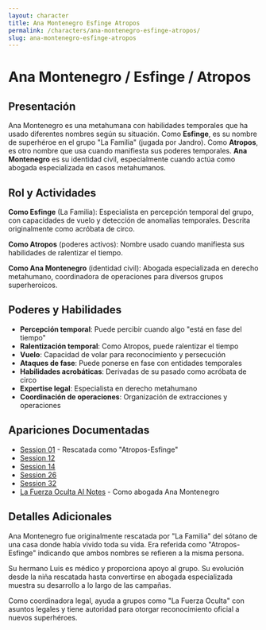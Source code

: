 ```yaml
---
layout: character
title: Ana Montenegro Esfinge Atropos
permalink: /characters/ana-montenegro-esfinge-atropos/
slug: ana-montenegro-esfinge-atropos
---
```


# Ana Montenegro / Esfinge / Atropos

## Presentación
Ana Montenegro es una metahumana con habilidades temporales que ha usado diferentes nombres según su situación. Como **Esfinge**, es su nombre de superhéroe en el grupo "La Familia" (jugada por Jandro). Como **Atropos**, es otro nombre que usa cuando manifiesta sus poderes temporales. **Ana Montenegro** es su identidad civil, especialmente cuando actúa como abogada especializada en casos metahumanos.

## Rol y Actividades
**Como Esfinge** (La Familia): Especialista en percepción temporal del grupo, con capacidades de vuelo y detección de anomalías temporales. Descrita originalmente como acróbata de circo.

**Como Atropos** (poderes activos): Nombre usado cuando manifiesta sus habilidades de ralentizar el tiempo.

**Como Ana Montenegro** (identidad civil): Abogada especializada en derecho metahumano, coordinadora de operaciones para diversos grupos superheroicos.

## Poderes y Habilidades
- **Percepción temporal**: Puede percibir cuando algo "está en fase del tiempo"
- **Ralentización temporal**: Como Atropos, puede ralentizar el tiempo
- **Vuelo**: Capacidad de volar para reconocimiento y persecución
- **Ataques de fase**: Puede ponerse en fase con entidades temporales
- **Habilidades acrobáticas**: Derivadas de su pasado como acróbata de circo
- **Expertise legal**: Especialista en derecho metahumano
- **Coordinación de operaciones**: Organización de extracciones y operaciones

## Apariciones Documentadas
- [Session 01](../../campaigns/la-familia/session-01.md) - Rescatada como "Atropos-Esfinge"
- [Session 12](../../campaigns/la-familia/session-12.md)
- [Session 14](../../campaigns/la-familia/session-14.md)
- [Session 26](../../campaigns/la-familia/session-26.md)
- [Session 32](../../campaigns/la-familia/session-32.md)
- [La Fuerza Oculta AI Notes](../../campaigns/la-fuerza-oculta/ai-notes/) - Como abogada Ana Montenegro

## Detalles Adicionales
Ana Montenegro fue originalmente rescatada por "La Familia" del sótano de una casa donde había vivido toda su vida. Era referida como "Atropos-Esfinge" indicando que ambos nombres se refieren a la misma persona.

Su hermano Luis es médico y proporciona apoyo al grupo. Su evolución desde la niña rescatada hasta convertirse en abogada especializada muestra su desarrollo a lo largo de las campañas.

Como coordinadora legal, ayuda a grupos como "La Fuerza Oculta" con asuntos legales y tiene autoridad para otorgar reconocimiento oficial a nuevos superhéroes.